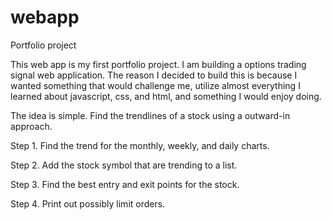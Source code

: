 # webapp
Portfolio project


This web app is my first portfolio project. I am building a options trading signal web application. The reason I decided to build this is because I wanted something that would challenge me, utilize almost everything I learned about javascript, css, and html, and something I would enjoy doing.



The idea is simple. Find the trendlines of a stock using a outward-in approach. 

Step 1. Find the trend for the monthly, weekly, and daily charts.

Step 2. Add the stock symbol that are trending to a list.

Step 3. Find the best entry and exit points for the stock.

Step 4. Print out possibly limit orders.
